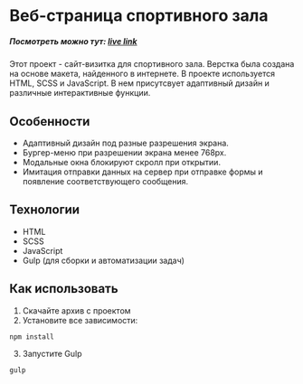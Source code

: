# Веб-страница спортивного зала

##### Посмотреть можно тут: [live link](https://shishkin25.github.io/gym/)

Этот проект - сайт-визитка для спортивного зала. Верстка была создана на основе макета, найденного в интернете. В проекте используется HTML, SCSS и JavaScript. В нем присутсвует адаптивный дизайн и различные интерактивные функции.

## Особенности

- Адаптивный дизайн под разные разрешения экрана.
- Бургер-меню при разрешении экрана менее 768px.
- Модальные окна блокируют скролл при открытии.
- Имитация отправки данных на сервер при отправке формы и появление соответствующего сообщения.

## Технологии

- HTML
- SCSS
- JavaScript
- Gulp (для сборки и автоматизации задач)

## Как использовать

1. Скачайте архив с проектом
2. Установите все зависимости:

```bash
npm install
```

3. Запустите Gulp

```bash
gulp
```
